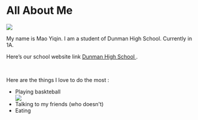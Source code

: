 <!DOCTYPE html>
<html>
<link rel="stylesheet" type="text/css" href="style.css">
<body>
<h1> All About Me</h1>
<title> This is my website </title>
<img src="photo.jpg"/>
<p>
My name is Mao Yiqin. I am a student of Dunman High School. Currently in 1A. </p>
<p>
Here’s our school website link <a href ="www.dhs.sg"> Dunman High School  </a>. </p>
<br>
<p>Here are the things I love to do the most : </p> 
<ul>
<li>Playing baskteball</li>
<img src="https://www.spreadshirt.ca/cartoon+ball+for+basketball+on+fire+men-s+premium+t-shirt-D12853766"> </a>
<li>Talking to my friends (who doesn't)</li>
<li>Eating</li>
</ul>
</body>
</html>
